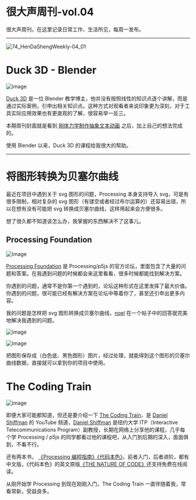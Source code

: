 # 很大声周刊-vol.04
很大声周刊，在这里记录日常工作、生活所见，每周一发布。
***
![74_HenDaShengWeekly-04_01](https://user-images.githubusercontent.com/20842136/119775215-e6993f80-bef5-11eb-8416-8f0e6ee5622a.png)

# Duck 3D - Blender
![image](https://user-images.githubusercontent.com/20842136/119775453-324be900-bef6-11eb-9b9d-8c313708bea8.png)

[Duck 3D](https://www.youtube.com/channel/UCuNhGhbemBkdflZ1FGJ0lUQ/featured) 是一位 Blender 教学博主，他并没有按照线性的知识点逐个讲解，而是通过实际案例，引申出相关知识点。这种方式对观看者来说印象更为深刻，对于工具实际应用效果也有更直观的了解，很容易举一反三。

本期周刊封面就是看到 [刚体力学制作抽象文本动画](https://www.youtube.com/watch?v=n-jIIvhpwms&t=892s) 之后，加上自己的想法完成的。

使用 Blender 以来，Duck 3D 的课程给我很大的帮助。
***
# 将图形转换为贝塞尔曲线
最近在项目中遇到关于 svg 图形的问题，Processing 本身支持导入 svg，可是有很多限制，相对复杂的 svg 图形（有镂空或者经过布尔运算的）还容易出错，所以在想有没有可能把 svg 转换成贝塞尔曲线，这样用起来会方便很多。

想了很久都不知道该怎么办，我掌握的东西解决不了这事儿。

## Processing Foundation
![image](https://user-images.githubusercontent.com/20842136/119779117-e3ed1900-befa-11eb-9c59-bdeba3a8e1a2.png)

[Processing Foundation](https://discourse.processing.org/) 是 Processing/p5js 的官方论坛，里面包含了大量的问题和答案。在我遇到问题的时候都会来这里看看，很多时候都能找到解决方案。

你遇到的问题，通常不是你第一个遇到的，论坛这种形式在这里发挥了最大价值。你遇到的问题，很可能已经有解决方案在论坛中等着你了，甚至还引申出更多内容。

我的问题是怎样把 svg 图形转换成贝塞尔曲线，[noel](https://discourse.processing.org/t/imported-svg-is-pshape-group-cannot-convert-to-arraylist-of-pvector/22642/3?u=niuuin) 在一个帖子中的回答就完美地解决我遇到的问题。

![image](https://user-images.githubusercontent.com/20842136/119790602-a68e8880-bf06-11eb-8847-e1272f32bc9b.png)

![image](https://user-images.githubusercontent.com/20842136/119790716-bb6b1c00-bf06-11eb-906a-5ac6bd40fdd5.png)

把图形保存成（白色底、黑色图形）图片，经过处理，就能得到这个图形的贝塞尔曲线数据，直接就可以拿到你的项目中使用。

# The Coding Train
![image](https://user-images.githubusercontent.com/20842136/119786483-d0de4700-bf02-11eb-921d-ccc53dee852d.png)

即便大家可能都知道，但还是要介绍一下 [The Coding Train](https://www.youtube.com/channel/UCvjgXvBlbQiydffZU7m1_aw)，是 [Daniel Shiffman](https://shiffman.net/) 的 YouTube 频道，[Daniel Shiffman](https://shiffman.net/) 是纽约大学 ITP（Interactive Telecommunications Program）副教授，长期在网络上分享他的课程，几乎每个学 Processing / p5js 的同学都看过他的课程吧，从入门到后期的深入，面面俱到，不看不行。

还有两本书， [《Processing 编程指南》](https://book.douban.com/subject/26992338/)[《代码本色》](https://book.douban.com/subject/26264736/)，前者入门，后者进阶，都有中文版，《代码本色》的英文原版[《THE NATURE OF CODE》](https://natureofcode.com/)还支持免费在线阅读。

从刚开始学 Processing 到现在刚刚入门，The Coding Train 一直伴随着我，常看常新，受益良多。